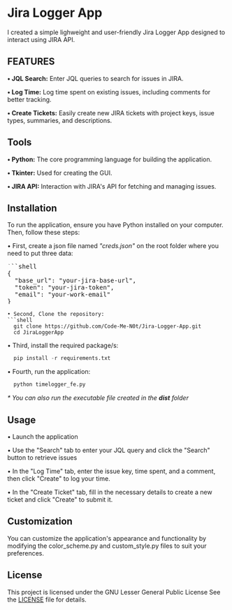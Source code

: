 <h1>Jira Logger App</h1>
I created a simple lighweight and user-friendly Jira Logger App designed to interact using JIRA API.
<br>
<h2>FEATURES</h2>
<p><b>• JQL Search:</b> Enter JQL queries to search for issues in JIRA.</p>
<p><b>• Log Time:</b> Log time spent on existing issues, including comments for better tracking.</p>
<p><b>• Create Tickets:</b> Easily create new JIRA tickets with project keys, issue types, summaries, and descriptions.</p>

<h2>Tools</h2>
<p><b>• Python:</b> The core programming language for building the application.</p>
<p><b>• Tkinter:</b> Used for creating the GUI.</p>
<p><b>• JIRA API:</b> Interaction with JIRA's API for fetching and managing issues.</p>

<h2>Installation</h2>
<p>To run the application, ensure you have Python installed on your computer. Then, follow these steps:</p>
• First, create a json file named <em>"creds.json"</em> on the root folder where you need to put three data:

<pre style="border-radius: 10px;">
```shell
{
  "base_url": "your-jira-base-url",
  "token": "your-jira-token",
  "email": "your-work-email"
}
</pre>
```
• Second, Clone the repository:
```shell
  git clone https://github.com/Code-Me-N0t/Jira-Logger-App.git
  cd JiraLoggerApp
```
• Third, install the required package/s:
```python
  pip install -r requirements.txt
```
• Fourth, run the application:
```python
  python timelogger_fe.py
```
<i>* You can also run the executable file created in the <b>dist</b> folder</i>

<h2>Usage</h2>
<p>• Launch the application</p>
<p>• Use the "Search" tab to enter your JQL query and click the "Search" button to retrieve issues</p>
<p>• In the "Log Time" tab, enter the issue key, time spent, and a comment, then click "Create" to log your time.</p>
<p>• In the "Create Ticket" tab, fill in the necessary details to create a new ticket and click "Create" to submit it.</p>

<h2>Customization</h2>
<p>You can customize the application's appearance and functionality by modifying the color_scheme.py and custom_style.py files to suit your preferences.</p>

<h2>License</h2>
This project is licensed under the GNU Lesser General Public License See the <a href="http://www.gnu.org/licenses">LICENSE</a> file for details.
